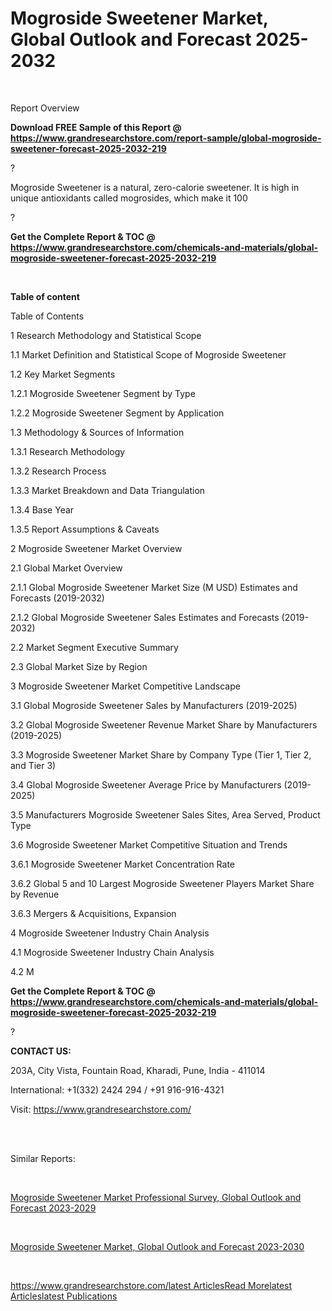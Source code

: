 <h1>Mogroside Sweetener Market, Global Outlook and Forecast 2025-2032</h1><br/><p>Report Overview</p>
 
 
 
 <div><b>Download FREE Sample of this Report @ <a href="https://www.grandresearchstore.com/report-sample/global-mogroside-sweetener-forecast-2025-2032-219">https://www.grandresearchstore.com/report-sample/global-mogroside-sweetener-forecast-2025-2032-219</a></b></div>
 
 
 
 <p>? </p>
 
 
 
 <p>Mogroside Sweetener is a natural, zero-calorie sweetener. It is high in unique antioxidants called mogrosides, which make it 100</p>
 
 
 
 <p>? </p>
 
 
 
 <div><b>Get the Complete Report & TOC @ <a href="https://www.grandresearchstore.com/chemicals-and-materials/global-mogroside-sweetener-forecast-2025-2032-219">https://www.grandresearchstore.com/chemicals-and-materials/global-mogroside-sweetener-forecast-2025-2032-219</a></b></div>
 
 
 
 <p><br />
 
 <b>Table of content</b></p>
 
 
 
 <p>Table of Contents<br />
 
 1 Research Methodology and Statistical Scope<br />
 
 1.1 Market Definition and Statistical Scope of Mogroside Sweetener<br />
 
 1.2 Key Market Segments<br />
 
 1.2.1 Mogroside Sweetener Segment by Type<br />
 
 1.2.2 Mogroside Sweetener Segment by Application<br />
 
 1.3 Methodology & Sources of Information<br />
 
 1.3.1 Research Methodology<br />
 
 1.3.2 Research Process<br />
 
 1.3.3 Market Breakdown and Data Triangulation<br />
 
 1.3.4 Base Year<br />
 
 1.3.5 Report Assumptions & Caveats<br />
 
 2 Mogroside Sweetener Market Overview<br />
 
 2.1 Global Market Overview<br />
 
 2.1.1 Global Mogroside Sweetener Market Size (M USD) Estimates and Forecasts (2019-2032)<br />
 
 2.1.2 Global Mogroside Sweetener Sales Estimates and Forecasts (2019-2032)<br />
 
 2.2 Market Segment Executive Summary<br />
 
 2.3 Global Market Size by Region<br />
 
 3 Mogroside Sweetener Market Competitive Landscape<br />
 
 3.1 Global Mogroside Sweetener Sales by Manufacturers (2019-2025)<br />
 
 3.2 Global Mogroside Sweetener Revenue Market Share by Manufacturers (2019-2025)<br />
 
 3.3 Mogroside Sweetener Market Share by Company Type (Tier 1, Tier 2, and Tier 3)<br />
 
 3.4 Global Mogroside Sweetener Average Price by Manufacturers (2019-2025)<br />
 
 3.5 Manufacturers Mogroside Sweetener Sales Sites, Area Served, Product Type<br />
 
 3.6 Mogroside Sweetener Market Competitive Situation and Trends<br />
 
 3.6.1 Mogroside Sweetener Market Concentration Rate<br />
 
 3.6.2 Global 5 and 10 Largest Mogroside Sweetener Players Market Share by Revenue<br />
 
 3.6.3 Mergers & Acquisitions, Expansion<br />
 
 4 Mogroside Sweetener Industry Chain Analysis<br />
 
 4.1 Mogroside Sweetener Industry Chain Analysis<br />
 
 4.2 M</p>
 
 
 
 <div><b>Get the Complete Report & TOC @ <a href="https://www.grandresearchstore.com/chemicals-and-materials/global-mogroside-sweetener-forecast-2025-2032-219">https://www.grandresearchstore.com/chemicals-and-materials/global-mogroside-sweetener-forecast-2025-2032-219</a></b></div>
 
 
 
 <p>? </p>
 
 
 
 <p><b>CONTACT US:</b><br />
 
 203A, City Vista, Fountain Road, Kharadi, Pune, India - 411014<br />
 
 International: +1(332) 2424 294 / +91 916-916-4321<br />
 
 Visit: <a href="https://www.grandresearchstore.com/">https://www.grandresearchstore.com/</a><br />
 
 <br />
 
 <br />
 
 Similar Reports:<br />
 
 <br />
 
 <a href="https://www.grandresearchstore.com/chemicals-and-materials/global-mogroside-sweetener-2023-2029-981">Mogroside Sweetener Market Professional Survey, Global Outlook and Forecast 2023-2029</a><br />
 
 <br />
 
 <a href="https://www.grandresearchstore.com/chemicals-and-materials/global-mogroside-sweetener-forecast-2023-2030-94">Mogroside Sweetener Market, Global Outlook and Forecast 2023-2030</a><br />
 
 <br />
 
 <a href="https://gyeongbokgung.com">https://www.grandresearchstore.com/</a><a href="https://hallyeomaritime.com">latest Articles</a><a href="https://jingwansa.com">Read More</a><a href="https://nguoiviet.jp/">latest Articles</a><a href="https://www.intelmarketresearch.com/">latest Publications</a></p>